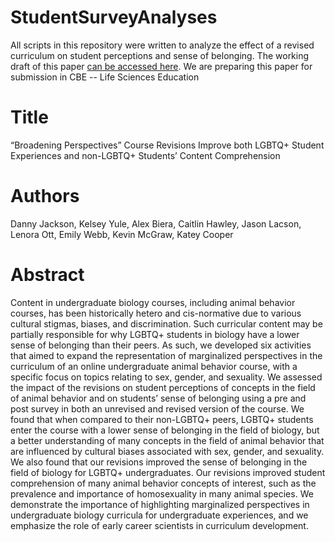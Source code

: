 # StudentSurveyAnalyses
All scripts in this repository were written to analyze the effect of a revised curriculum on student perceptions and sense of belonging. The working draft of this paper [can be accessed here](https://github.com/dannyjackson/StudentSurveyAnalyses/blob/main/Jackson_AnimalBehaviorEducationPaper.pdf). We are preparing this paper for submission in CBE -- Life Sciences Education

# Title
“Broadening Perspectives” Course Revisions Improve both LGBTQ+ Student Experiences and non-LGBTQ+ Students’ Content Comprehension

# Authors
Danny Jackson, Kelsey Yule, Alex Biera, Caitlin Hawley, Jason Lacson, Lenora Ott, Emily Webb, Kevin McGraw, Katey Cooper

# Abstract
Content in undergraduate biology courses, including animal behavior courses, has been historically hetero and cis-normative due to various cultural stigmas, biases, and discrimination. Such curricular content may be partially responsible for why LGBTQ+ students in biology have a lower sense of belonging than their peers. As such, we developed six activities that aimed to expand the representation of marginalized perspectives in the curriculum of an online undergraduate animal behavior course, with a specific focus on topics relating to sex, gender, and sexuality. We assessed the impact of the revisions on student perceptions of concepts in the field of animal behavior and on students’ sense of belonging using a pre and post survey in both an unrevised and revised version of the course. We found that when compared to their non-LGBTQ+ peers, LGBTQ+ students enter the course with a lower sense of belonging in the field of biology, but a better understanding of many concepts in the field of animal behavior that are influenced by cultural biases associated with sex, gender, and sexuality. We also found that our revisions improved the sense of belonging in the field of biology for LGBTQ+ undergraduates. Our revisions improved student comprehension of many animal behavior concepts of interest, such as the prevalence and importance of homosexuality in many animal species. We demonstrate the importance of highlighting marginalized perspectives in undergraduate biology curricula for undergraduate experiences, and we emphasize the role of early career scientists in curriculum development.

